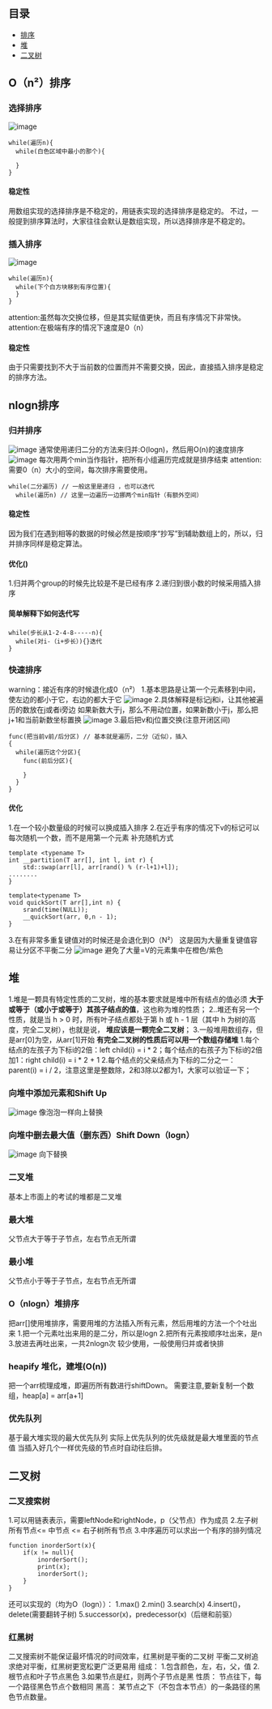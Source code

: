 ## 目录
- [排序](#sort)
- [堆](#heap)
- [二叉树](#binarytree)

<span id ="sort"></span>
## O（n²）排序
### 选择排序
![image](https://user-images.githubusercontent.com/47411365/125230656-d3a6c700-e30b-11eb-9cee-8e0447564338.png)

```
while(遍历n){
  while(白色区域中最小的那个){
  
  }
}
```
#### 稳定性
用数组实现的选择排序是不稳定的，用链表实现的选择排序是稳定的。
不过，一般提到排序算法时，大家往往会默认是数组实现，所以选择排序是不稳定的。

### 插入排序
![image](https://user-images.githubusercontent.com/47411365/125230688-e7522d80-e30b-11eb-911a-5aa1fbf88ed2.png)
```
while(遍历n){
  while(下个白方块移到有序位置){
  }
}
```
attention:虽然每次交换位移，但是其实赋值更快，而且有序情况下非常快。
attention:在极端有序的情况下速度是0（n）
#### 稳定性
由于只需要找到不大于当前数的位置而并不需要交换，因此，直接插入排序是稳定的排序方法。

## nlogn排序
### 归并排序
![image](https://user-images.githubusercontent.com/47411365/125230841-3730f480-e30c-11eb-960b-0e755644cc45.png)
通常使用递归二分的方法来归并:O(logn)，然后用O(n)的速度排序
![image](https://user-images.githubusercontent.com/47411365/125230948-68a9c000-e30c-11eb-98c1-0388793ef509.png)
每次用两个min当作指针，把所有小组遍历完成就是排序结束
attention:需要0（n）大小的空间，每次排序需要使用。
```
while(二分遍历) // 一般这里是递归 ，也可以迭代
  while(遍历n) // 这里一边遍历一边挪两个min指针（有额外空间）
```
#### 稳定性
因为我们在遇到相等的数据的时候必然是按顺序“抄写”到辅助数组上的，所以，归并排序同样是稳定算法。
#### 优化()
1.归并两个group的时候先比较是不是已经有序
2.递归到很小数的时候采用插入排序
#### 简单解释下如何迭代写
```
while(步长从1-2-4-8-----n){
  while(对i-（i+步长）){}迭代
}
```

### 快速排序
warning：接近有序的时候退化成0（n²）
1.基本思路是让第一个元素移到中间，使左边的都小于它，右边的都大于它
![image](https://user-images.githubusercontent.com/47411365/125406350-52266600-e3eb-11eb-881e-28dd345be826.png)
2.具体解释是标记j和i，让其他被遍历的数放在j或者i旁边
如果新数大于j，那么不用动位置，如果新数小于j，那么把j+1和当前新数坐标置换
![image](https://user-images.githubusercontent.com/47411365/125406532-84d05e80-e3eb-11eb-8212-08f8e622f2b1.png)
3.最后把v和j位置交换(注意开闭区间)
```
func(把当前v前/后分区) // 基本就是遍历，二分（近似），插入
{
  while(遍历这个分区){
    func(前后分区){
    
    }
  }
}
```
#### 优化
1.在一个较小数量级的时候可以换成插入排序
2.在近乎有序的情况下v的标记可以每次随机一个数，而不是用第一个元素
补充随机方式
```
template <typename T>
int __partition(T arr[], int l, int r) {
	std::swap(arr[l], arr[rand() % (r-l+1)+l]);
........
}

template<typename T>
void quickSort(T arr[],int n) {
	srand(time(NULL));
	__quickSort(arr, 0,n - 1);
}
```
3.在有非常多重复键值对的时候还是会退化到O（N²）
这是因为大量重复键值容易让分区不平衡二分
![image](https://user-images.githubusercontent.com/47411365/125436431-9ac34c62-8112-4728-b886-d1c70ef75c12.png)
避免了大量=V的元素集中在橙色/紫色

<span id="heap"></span>
## 堆
1.堆是一颗具有特定性质的二叉树，堆的基本要求就是堆中所有结点的值必须 __大于或等于（或小于或等于）其孩子结点的值__，这也称为堆的性质；
2..堆还有另一个性质，就是当 h > 0 时，所有叶子结点都处于第 h 或 h - 1 层（其中 h 为树的高度，完全二叉树），也就是说， __堆应该是一颗完全二叉树__；
3.一般堆用数组存，但是arr[0]为空，从arr[1]开始
__有完全二叉树的性质后可以用一个数组存储堆__
1.每个结点的左孩子为下标i的2倍：left child(i) = i * 2；每个结点的右孩子为下标i的2倍加1：right child(i) = i * 2 + 1
2.每个结点的父亲结点为下标的二分之一：parent(i) = i / 2，注意这里是整数除，2和3除以2都为1，大家可以验证一下；
### 向堆中添加元素和Shift Up
![image](https://user-images.githubusercontent.com/47411365/125750818-7ab68dba-8504-47b8-9d61-e60e1eb8c748.png)
像泡泡一样向上替换
### 向堆中删去最大值（删东西）Shift Down（logn）
![image](https://user-images.githubusercontent.com/47411365/125751321-2cc1c2ea-c886-43dd-937a-d57df4aac21a.png)
向下替换
### 二叉堆
基本上市面上的考试的堆都是二叉堆
### 最大堆
父节点大于等于子节点，左右节点无所谓
### 最小堆
父节点小于等于子节点，左右节点无所谓
### O（nlogn）堆排序
把arr[]使用堆排序，需要用堆的方法插入所有元素，然后用堆的方法一个个吐出来
1.把一个元素吐出来用的是二分，所以是logn
2.把所有元素按顺序吐出来，是n
3.放进去再吐出来，一共2nlogn次
较少使用，一般使用归并或者快排
### heapify 堆化，建堆(O(n))
把一个arr梳理成堆，即遍历所有数进行shiftDown。
需要注意,要新复制一个数组，heap[a] = arr[a+1]

### 优先队列
基于最大堆实现的最大优先队列
实际上优先队列的优先级就是最大堆里面的节点值
当插入好几个一样优先级的节点时自动往后排。

<span id="binarytree"></span>
## 二叉树
### 二叉搜索树
1.可以用链表表示，需要leftNode和rightNode，p（父节点）作为成员
2.左子树所有节点<= 中节点 <= 右子树所有节点
3.中序遍历可以求出一个有序的排列情况
```
function inorderSort(x){
	if(x != null){
		inorderSort();
		print(x);
		inorderSort();
	}
}
```
还可以实现的（均为O（logn））：
1.max()
2.min()
3.search(x)
4.insert()，delete(需要翻转子树)
5.successor(x)，predecessor(x)（后继和前驱）
### 红黑树
二叉搜索树不能保证最坏情况的时间效率，红黑树是平衡的二叉树
平衡二叉树追求绝对平衡，红黑树更宽松更广泛更易用
组成：
1.包含颜色，左，右，父，值
2.根节点和叶子节点黑色
3.如果节点是红，则两个子节点是黑
性质：
节点往下，每一个路径黑色节点个数相同
黑高：
某节点之下（不包含本节点）的一条路径的黑色节点数量。

